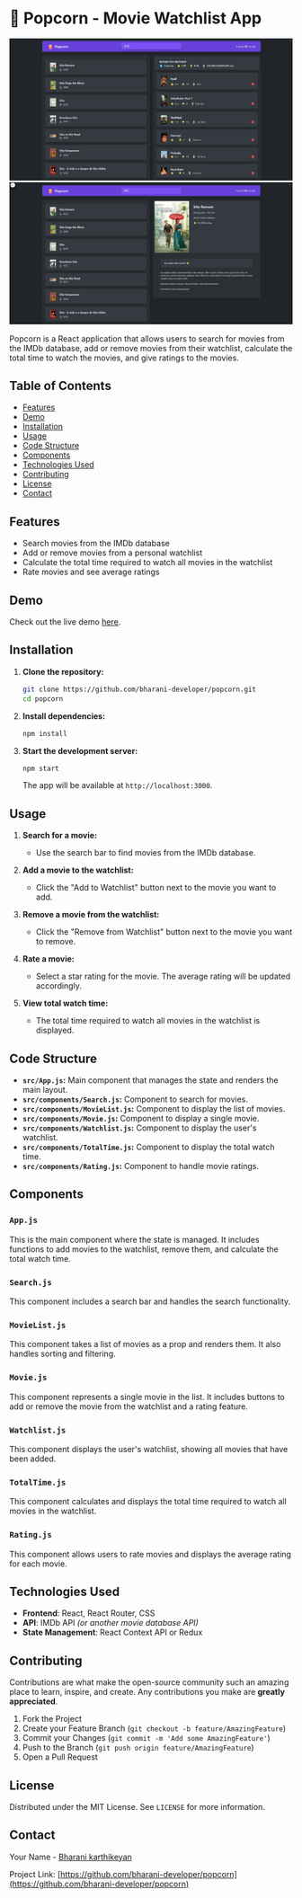 # 🍿 Popcorn - Movie Watchlist App

![Popcorn](https://github.com/bharani-developer/popcorn/blob/main/public/pocorn.png)
![Popcorn](https://github.com/bharani-developer/popcorn/blob/main/public/popcorn1.png)

Popcorn is a React application that allows users to search for movies from the IMDb database, add or remove movies from their watchlist, calculate the total time to watch the movies, and give ratings to the movies.

## Table of Contents

- [Features](#features)
- [Demo](#demo)
- [Installation](#installation)
- [Usage](#usage)
- [Code Structure](#code-structure)
- [Components](#components)
- [Technologies Used](#technologies-used)
- [Contributing](#contributing)
- [License](#license)
- [Contact](#contact)

## Features

- Search movies from the IMDb database
- Add or remove movies from a personal watchlist
- Calculate the total time required to watch all movies in the watchlist
- Rate movies and see average ratings

## Demo

Check out the live demo [here](https://bharani-developer.github.io/popcorn/).

## Installation

1. **Clone the repository:**

    ```bash
    git clone https://github.com/bharani-developer/popcorn.git
    cd popcorn
    ```

2. **Install dependencies:**

    ```bash
    npm install
    ```

3. **Start the development server:**

    ```bash
    npm start
    ```

    The app will be available at `http://localhost:3000`.

## Usage

1. **Search for a movie:**
    - Use the search bar to find movies from the IMDb database.

2. **Add a movie to the watchlist:**
    - Click the "Add to Watchlist" button next to the movie you want to add.

3. **Remove a movie from the watchlist:**
    - Click the "Remove from Watchlist" button next to the movie you want to remove.

4. **Rate a movie:**
    - Select a star rating for the movie. The average rating will be updated accordingly.

5. **View total watch time:**
    - The total time required to watch all movies in the watchlist is displayed.

## Code Structure

- **`src/App.js`:** Main component that manages the state and renders the main layout.
- **`src/components/Search.js`:** Component to search for movies.
- **`src/components/MovieList.js`:** Component to display the list of movies.
- **`src/components/Movie.js`:** Component to display a single movie.
- **`src/components/Watchlist.js`:** Component to display the user's watchlist.
- **`src/components/TotalTime.js`:** Component to display the total watch time.
- **`src/components/Rating.js`:** Component to handle movie ratings.

## Components

### `App.js`

This is the main component where the state is managed. It includes functions to add movies to the watchlist, remove them, and calculate the total watch time.

### `Search.js`

This component includes a search bar and handles the search functionality.

### `MovieList.js`

This component takes a list of movies as a prop and renders them. It also handles sorting and filtering.

### `Movie.js`

This component represents a single movie in the list. It includes buttons to add or remove the movie from the watchlist and a rating feature.

### `Watchlist.js`

This component displays the user's watchlist, showing all movies that have been added.

### `TotalTime.js`

This component calculates and displays the total time required to watch all movies in the watchlist.

### `Rating.js`

This component allows users to rate movies and displays the average rating for each movie.

## Technologies Used

- **Frontend**: React, React Router, CSS
- **API**: IMDb API *(or another movie database API)*
- **State Management**: React Context API or Redux

## Contributing

Contributions are what make the open-source community such an amazing place to learn, inspire, and create. Any contributions you make are **greatly appreciated**.

1. Fork the Project
2. Create your Feature Branch (`git checkout -b feature/AmazingFeature`)
3. Commit your Changes (`git commit -m 'Add some AmazingFeature'`)
4. Push to the Branch (`git push origin feature/AmazingFeature`)
5. Open a Pull Request

## License

Distributed under the MIT License. See `LICENSE` for more information.

## Contact

Your Name - [Bharani karthikeyan](mailto:bharani.developer@gmail.com@example.com)

Project Link: [https://github.com/bharani-developer/popcorn](https://github.com/bharani-developer/popcorn)
